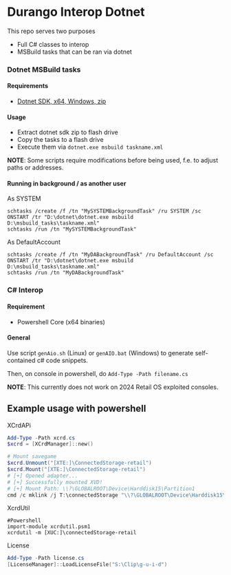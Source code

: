 # Durango Interop Dotnet

This repo serves two purposes

- Full C# classes to interop
- MSBuild tasks that can be ran via dotnet


### Dotnet MSBuild tasks

#### Requirements

- [Dotnet SDK, x64, Windows, zip](https://dotnet.microsoft.com/en-us/download/dotnet/8.0)

#### Usage

- Extract dotnet sdk zip to flash drive
- Copy the tasks to a flash drive
- Execute them via `dotnet.exe msbuild taskname.xml`

**NOTE**: Some scripts require modifications before being used, f.e. to adjust paths or addresses.

#### Running in background / as another user

As SYSTEM

```
schtasks /create /f /tn "MySYSTEMBackgroundTask" /ru SYSTEM /sc ONSTART /tr "D:\dotnet\dotnet.exe msbuild D:\msbuild_tasks\taskname.xml"
schtasks /run /tn "MySYSTEMBackgroundTask"
```

As DefaultAccount

```
schtasks /create /f /tn "MyDABackgroundTask" /ru DefaultAccount /sc ONSTART /tr "D:\dotnet\dotnet.exe msbuild D:\msbuild_tasks\taskname.xml"
schtasks /run /tn "MyDABackgroundTask"
```

### C# Interop

#### Requirement

- Powershell Core (x64 binaries)

#### General

Use script `genAio.sh` (Linux) or `genAIO.bat` (Windows) to generate self-contained c# code snippets.

Then, on console in powershell, do `Add-Type -Path filename.cs`

**NOTE**: This currently does not work on 2024 Retail OS exploited consoles.

## Example usage with powershell

XCrdAPi

```powershell
Add-Type -Path xcrd.cs
$xcrd = [XCrdManager]::new()

# Mount savegame
$xcrd.Unmount("[XTE:]\ConnectedStorage-retail")
$xcrd.Mount("[XTE:]\ConnectedStorage-retail")
# [+] Opened adapter...
# [+] Successfully mounted XVD!
# [+] Mount Path: \\?\GLOBALROOT\Device\Harddisk15\Partition1
cmd /c mklink /j T:\connectedStorage "\\?\GLOBALROOT\Device\Harddisk15\Partition1\"
```

XcrdUtil
```
#Powershell
import-module xcrdutil.psm1
xcrdutil -m [XUC:]\connectedStorage-retail
```

License

```powershell
Add-Type -Path license.cs
[LicenseManager]::LoadLicenseFile("S:\Clip\g-u-i-d")
```

